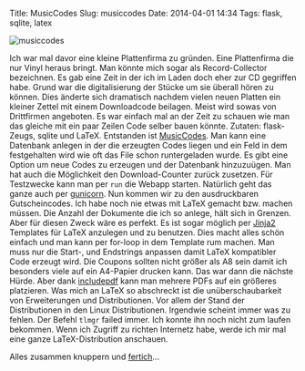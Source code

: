 Title: MusicCodes 
Slug: musiccodes
Date: 2014-04-01 14:34
Tags: flask, sqlite, latex


![musiccodes]({filename}/images/musiccodes.jpg)

Ich war mal davor eine kleine Plattenfirma zu gründen. Eine Plattenfirma die nur Vinyl heraus bringt. Man könnte mich sogar als Record-Collector bezeichnen. Es gab eine Zeit in der ich im Laden doch eher zur CD gegriffen habe. Grund war die digitalisierung der Stücke um sie überall hören zu können. Dies änderte sich dramatisch nachdem vielen neuen Platten ein kleiner Zettel mit einem Downloadcode beilagen. Meist wird sowas von Drittfirmen angeboten. Es war einfach mal an der Zeit zu schauen wie man das gleiche mit ein paar Zeilen Code selber bauen könnte. Zutaten: flask-Zeugs, sqlite und LaTeX. Entstanden ist [MusicCodes](https://github.com/xsteadfastx/MusicCodes). Man kann eine Datenbank anlegen in der die erzeugten Codes liegen und ein Feld in dem festgehalten wird wie oft das File schon runtergeladen wurde. Es gibt eine Option um neue Codes zu erzeugen und der Datenbank hinzuzuügen. Man hat auch die Möglichkeit den Download-Counter zurück zusetzen. Für Testzwecke kann man per `run` die Webapp starten. Natürlich geht das ganze auch per [gunicorn](http://gunicorn.org/). Nun kommen wir zu den ausdruckbaren Gutscheincodes. Ich habe noch nie etwas mit LaTeX gemacht bzw. machen müssen. Die Anzahl der Dokumente die ich so anlege, hält sich in Grenzen. Aber für diesen Zweck wäre es perfekt. Es ist sogar möglich per [Jinja2](http://jinja.pocoo.org/) Templates für LaTeX anzulegen und zu benutzen. Dies macht alles schön einfach und man kann per for-loop in dem Template rum machen. Man muss nur die Start-, und Endstrings anpassen damit LaTeX kompatibler Code erzeugt wird. Die Coupons sollten nicht größer als A8 sein damit ich besonders viele auf ein A4-Papier drucken kann. Das war dann die nächste Hürde. Aber dank [includepdf](http://www.namsu.de/Extra/pakete/Pdfpages.html) kann man mehrere PDFs auf ein größeres platzieren. Was mich an LaTeX so abschreckt ist die unüberschaubarkeit von Erweiterungen und Distributionen. Vor allem der Stand der Distributionen in den Linux Distributionen. Irgendwie scheint immer was zu fehlen. Der Befehl `tlmgr` failed immer. Ich konnte ihn noch nicht zum laufen bekommen. Wenn ich Zugriff zu richten Internetz habe, werde ich mir mal eine ganze LaTeX-Distribution anschauen.  


Alles zusammen knuppern und [fertich](https://github.com/xsteadfastx/MusicCodes)...    
